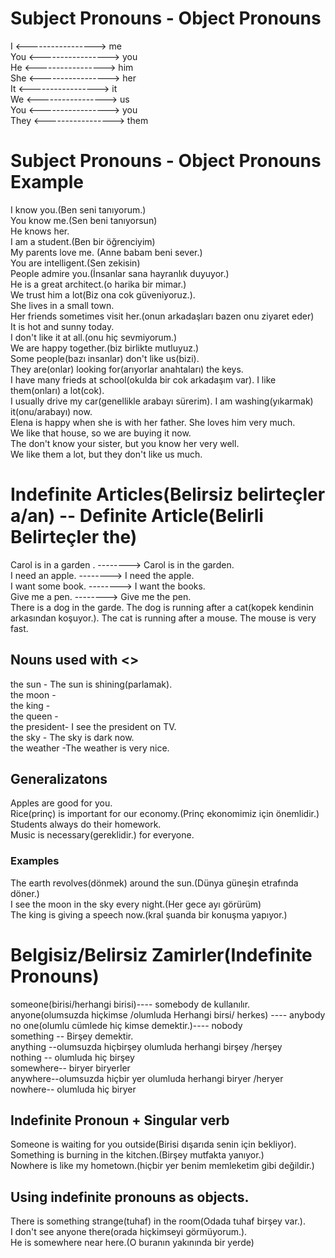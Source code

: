 # Subject Pronouns - Object Pronouns
I <----------------->  me  
You <----------------->  you  
He <----------------->  him  
She <----------------->  her  
It <----------------->  it  
We <----------------->  us  
You <-----------------> you  
They <----------------->  them  
# Subject Pronouns - Object Pronouns Example
I know you.(Ben seni tanıyorum.)  
You know me.(Sen beni tanıyorsun)  
He knows her.  
I am a student.(Ben bir öğrenciyim)  
My parents love me. (Anne babam beni sever.)  
You are intelligent.(Sen zekisin)  
People admire you.(İnsanlar sana hayranlık duyuyor.)  
He is a great architect.(o harika bir mimar.)   
We trust him a lot(Biz ona cok güveniyoruz.).  
She lives in a small town.  
Her friends sometimes visit her.(onun arkadaşları bazen onu ziyaret eder)  
It is hot and sunny today.  
I don't like it at all.(onu hiç sevmiyorum.)  
We are happy together.(biz birlikte mutluyuz.)  
Some people(bazı insanlar) don't like us(bizi).   
They are(onlar) looking for(arıyorlar anahtaları) the keys.  
I have many frieds at school(okulda bir cok arkadaşım var). I like them(onları) a lot(cok).  
I usually drive my car(genellikle arabayı sürerim). I am washing(yıkarmak) it(onu/arabayı) now.  
Elena is happy when she is with her father. She loves him very much.  
We like that house, so we are buying it now.  
The don't know your sister, but you know her very well.  
We like them a lot, but they don't like us much.  
# Indefinite Articles(Belirsiz belirteçler a/an) -- Definite Article(Belirli Belirteçler the)
Carol is in a garden . --------> Carol is in the garden.   
I need an apple. --------> I need the apple.   
I want some book. --------> I want the books.  
Give me a pen. --------> Give me the pen.   
There is a dog in the garde. The dog  is running after a cat(kopek kendinin arkasından koşuyor.). The cat is running after a mouse. The mouse is very fast.  
## Nouns used with <<the>>
the sun - The sun is shining(parlamak).   
the moon -  
the king -  
the queen -  
the president- I see the president on TV.  
the sky - The sky is dark now.  
the weather -The weather is very nice.  
## Generalizatons 
Apples are good for you.  
Rice(prinç) is important for our economy.(Prinç ekonomimiz için önemlidir.)  
Students always do their homework.  
Music is necessary(gereklidir.) for everyone.  
### Examples 
The earth revolves(dönmek) around the sun.(Dünya güneşin etrafında döner.)  
I see the moon in the sky every night.(Her gece ayı görürüm)  
The king is giving a speech now.(kral şuanda bir konuşma yapıyor.)  
# Belgisiz/Belirsiz Zamirler(Indefinite Pronouns)
someone(birisi/herhangi birisi)---- somebody de kullanılır.  
anyone(olumsuzda hiçkimse /olumluda Herhangi birsi/ herkes) ---- anybody  
no one(olumlu cümlede hiç kimse demektir.)---- nobody  
something -- Birşey demektir.  
anything --olumsuzda hiçbirşey olumluda herhangi birşey /herşey    
nothing -- olumluda hiç birşey   
somewhere-- biryer biryerler  
anywhere--olumsuzda hiçbir yer olumluda herhangi biryer /heryer    
nowhere-- olumluda hiç biryer   
## Indefinite Pronoun + Singular verb 
Someone is waiting for you outside(Birisi dışarıda senin için bekliyor).  
Something is burning in the kitchen.(Birşey mutfakta yanıyor.)  
Nowhere is like my hometown.(hiçbir yer benim memleketim gibi değildir.)  
## Using indefinite pronouns as objects.   
There is something strange(tuhaf) in the room(Odada tuhaf birşey var.).  
I don't see anyone there(orada hiçkimseyi görmüyorum.).  
He is somewhere near here.(O buranın yakınında bir yerde)  
 